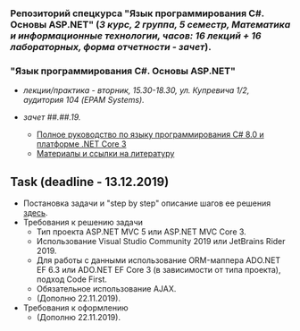 ### Репозиторий спецкурса "Язык программирования C#. Основы ASP.NET" (*3 курс, 2 группа, 5 семестр, Математика и информационные технологии, часов: 16 лекций + 16 лабораторных, форма отчетности - зачет*).

### "Язык программирования C#. Основы ASP.NET"

  - *лекции/практика - вторник, 15.30-18.30, ул. Купревича 1/2, аудитория 104 (EPAM Systems).*
  - *зачет ##.##.19.*


	- [Полное руководство по языку программирования С# 8.0 и платформе .NET Core 3](https://metanit.com/sharp/tutorial/)
	- [Материалы и ссылки на литературу](https://github.com/EPM-RD-NETLAB/.NET-Framework-modules)

## Task (deadline - 13.12.2019)
- Постановка задачи и "step by step" описание шагов ее решения [здесь](https://metanit.com/sharp/helpdeskmvc/1.1.php).
- Требования к решению задачи
	- Тип проекта ASP.NET MVC 5 или ASP.NET MVC Core 3.
	- Использование Visual Studio Community 2019 или JetBrains Rider 2019.
	- Для работы с данными использование ORM-маппера ADO.NET EF 6.3 или ADO.NET EF Core 3 (в зависимости от типа проекта), подход Code First.
	- Обязательное использование AJAX.
	- (Дополню 22.11.2019).
- Требования к оформлению
	- (Дополню 22.11.2019).
